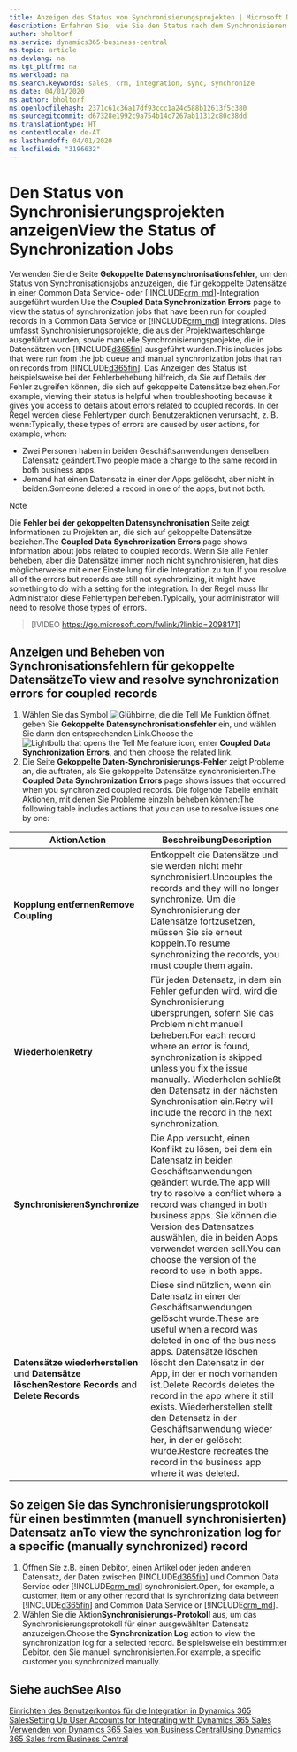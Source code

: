 ```yaml
---
title: Anzeigen des Status von Synchronisierungsprojekten | Microsoft Docs
description: Erfahren Sie, wie Sie den Status nach dem Synchronisieren gekoppelter Datensätze anzeigen.
author: bholtorf
ms.service: dynamics365-business-central
ms.topic: article
ms.devlang: na
ms.tgt_pltfrm: na
ms.workload: na
ms.search.keywords: sales, crm, integration, sync, synchronize
ms.date: 04/01/2020
ms.author: bholtorf
ms.openlocfilehash: 2371c61c36a17df93ccc1a24c588b12613f5c380
ms.sourcegitcommit: d67328e1992c9a754b14c7267ab11312c80c38dd
ms.translationtype: HT
ms.contentlocale: de-AT
ms.lasthandoff: 04/01/2020
ms.locfileid: "3196632"
---
```

# <a name="view-the-status-of-synchronization-jobs"></a><span data-ttu-id="6613e-103">Den Status von Synchronisierungsprojekten anzeigen</span><span class="sxs-lookup"><span data-stu-id="6613e-103">View the Status of Synchronization Jobs</span></span>
<span data-ttu-id="6613e-104">Verwenden Sie die Seite **Gekoppelte Datensynchronisationsfehler**, um den Status von Synchronisationsjobs anzuzeigen, die für gekoppelte Datensätze in einer Common Data Service- oder [!INCLUDE[crm_md](includes/crm_md.md)]-Integration ausgeführt wurden.</span><span class="sxs-lookup"><span data-stu-id="6613e-104">Use the **Coupled Data Synchronization Errors** page to view the status of synchronization jobs that have been run for coupled records in a Common Data Service or [!INCLUDE[crm_md](includes/crm_md.md)] integrations.</span></span> <span data-ttu-id="6613e-105">Dies umfasst Synchronisierungsprojekte, die aus der Projektwarteschlange ausgeführt wurden, sowie manuelle Synchronisierungsprojekte, die in Datensätzen von [!INCLUDE[d365fin](includes/d365fin_md.md)] ausgeführt wurden.</span><span class="sxs-lookup"><span data-stu-id="6613e-105">This includes jobs that were run from the job queue and manual synchronization jobs that ran on records from [!INCLUDE[d365fin](includes/d365fin_md.md)].</span></span> <span data-ttu-id="6613e-106">Das Anzeigen des Status ist beispielsweise bei der Fehlerbehebung hilfreich, da Sie auf Details der Fehler zugreifen können, die sich auf gekoppelte Datensätze beziehen.</span><span class="sxs-lookup"><span data-stu-id="6613e-106">For example, viewing their status is helpful when troubleshooting because it gives you access to details about errors related to coupled records.</span></span> <span data-ttu-id="6613e-107">In der Regel werden diese Fehlertypen durch Benutzeraktionen verursacht, z. B. wenn:</span><span class="sxs-lookup"><span data-stu-id="6613e-107">Typically, these types of errors are caused by user actions, for example, when:</span></span>  

* <span data-ttu-id="6613e-108">Zwei Personen haben in beiden Geschäftsanwendungen denselben Datensatz geändert.</span><span class="sxs-lookup"><span data-stu-id="6613e-108">Two people made a change to the same record in both business apps.</span></span>
* <span data-ttu-id="6613e-109">Jemand hat einen Datensatz in einer der Apps gelöscht, aber nicht in beiden.</span><span class="sxs-lookup"><span data-stu-id="6613e-109">Someone deleted a record in one of the apps, but not both.</span></span>

> [!Note]
> <span data-ttu-id="6613e-110">Die **Fehler bei der gekoppelten Datensynchronisation** Seite zeigt Informationen zu Projekten an, die sich auf gekoppelte Datensätze beziehen.</span><span class="sxs-lookup"><span data-stu-id="6613e-110">The **Coupled Data Synchronization Errors** page shows information about jobs related to coupled records.</span></span> <span data-ttu-id="6613e-111">Wenn Sie alle Fehler beheben, aber die Datensätze immer noch nicht synchronisieren, hat dies möglicherweise mit einer Einstellung für die Integration zu tun.</span><span class="sxs-lookup"><span data-stu-id="6613e-111">If you resolve all of the errors but records are still not synchronizing, it might have something to do with a setting for the integration.</span></span> <span data-ttu-id="6613e-112">In der Regel muss Ihr Administrator diese Fehlertypen beheben.</span><span class="sxs-lookup"><span data-stu-id="6613e-112">Typically, your administrator will need to resolve those types of errors.</span></span>   

> [!VIDEO https://go.microsoft.com/fwlink/?linkid=2098171]

## <a name="to-view-and-resolve-synchronization-errors-for-coupled-records"></a><span data-ttu-id="6613e-113">Anzeigen und Beheben von Synchronisationsfehlern für gekoppelte Datensätze</span><span class="sxs-lookup"><span data-stu-id="6613e-113">To view and resolve synchronization errors for coupled records</span></span>
1. <span data-ttu-id="6613e-114">Wählen Sie das Symbol ![Glühbirne, die die Tell Me Funktion öffnet](media/ui-search/search_small.png "Tell Me-Funktion"), geben Sie **Gekoppelte Datensynchronisationsfehler** ein, und wählen Sie dann den entsprechenden Link.</span><span class="sxs-lookup"><span data-stu-id="6613e-114">Choose the ![Lightbulb that opens the Tell Me feature](media/ui-search/search_small.png "Tell me what you want to do") icon, enter **Coupled Data Synchronization Errors**, and then choose the related link.</span></span>
2. <span data-ttu-id="6613e-115">Die Seite **Gekoppelte Daten-Synchronisierungs-Fehler** zeigt Probleme an, die auftraten, als Sie gekoppelte Datensätze synchronisierten.</span><span class="sxs-lookup"><span data-stu-id="6613e-115">The **Coupled Data Synchronization Errors** page shows issues that occurred when you synchronized coupled records.</span></span> <span data-ttu-id="6613e-116">Die folgende Tabelle enthält Aktionen, mit denen Sie Probleme einzeln beheben können:</span><span class="sxs-lookup"><span data-stu-id="6613e-116">The following table includes actions that you can use to resolve issues one by one:</span></span>

|<span data-ttu-id="6613e-117">Aktion</span><span class="sxs-lookup"><span data-stu-id="6613e-117">Action</span></span>|<span data-ttu-id="6613e-118">Beschreibung</span><span class="sxs-lookup"><span data-stu-id="6613e-118">Description</span></span>|
|----|----|
|<span data-ttu-id="6613e-119">**Kopplung entfernen**</span><span class="sxs-lookup"><span data-stu-id="6613e-119">**Remove Coupling**</span></span>|<span data-ttu-id="6613e-120">Entkoppelt die Datensätze und sie werden nicht mehr synchronisiert.</span><span class="sxs-lookup"><span data-stu-id="6613e-120">Uncouples the records and they will no longer synchronize.</span></span> <span data-ttu-id="6613e-121">Um die Synchronisierung der Datensätze fortzusetzen, müssen Sie sie erneut koppeln.</span><span class="sxs-lookup"><span data-stu-id="6613e-121">To resume synchronizing the records, you must couple them again.</span></span>|
|<span data-ttu-id="6613e-122">**Wiederholen**</span><span class="sxs-lookup"><span data-stu-id="6613e-122">**Retry**</span></span>|<span data-ttu-id="6613e-123">Für jeden Datensatz, in dem ein Fehler gefunden wird, wird die Synchronisierung übersprungen, sofern Sie das Problem nicht manuell beheben.</span><span class="sxs-lookup"><span data-stu-id="6613e-123">For each record where an error is found, synchronization is skipped unless you fix the issue manually.</span></span> <span data-ttu-id="6613e-124">Wiederholen schließt den Datensatz in der nächsten Synchronisation ein.</span><span class="sxs-lookup"><span data-stu-id="6613e-124">Retry will include the record in the next synchronization.</span></span>|
|<span data-ttu-id="6613e-125">**Synchronisieren**</span><span class="sxs-lookup"><span data-stu-id="6613e-125">**Synchronize**</span></span>|<span data-ttu-id="6613e-126">Die App versucht, einen Konflikt zu lösen, bei dem ein Datensatz in beiden Geschäftsanwendungen geändert wurde.</span><span class="sxs-lookup"><span data-stu-id="6613e-126">The app will try to resolve a conflict where a record was changed in both business apps.</span></span> <span data-ttu-id="6613e-127">Sie können die Version des Datensatzes auswählen, die in beiden Apps verwendet werden soll.</span><span class="sxs-lookup"><span data-stu-id="6613e-127">You can choose the version of the record to use in both apps.</span></span>|
|<span data-ttu-id="6613e-128">**Datensätze wiederherstellen** und **Datensätze löschen**</span><span class="sxs-lookup"><span data-stu-id="6613e-128">**Restore Records** and **Delete Records**</span></span>|<span data-ttu-id="6613e-129">Diese sind nützlich, wenn ein Datensatz in einer der Geschäftsanwendungen gelöscht wurde.</span><span class="sxs-lookup"><span data-stu-id="6613e-129">These are useful when a record was deleted in one of the business apps.</span></span> <span data-ttu-id="6613e-130">Datensätze löschen löscht den Datensatz in der App, in der er noch vorhanden ist.</span><span class="sxs-lookup"><span data-stu-id="6613e-130">Delete Records deletes the record in the app where it still exists.</span></span> <span data-ttu-id="6613e-131">Wiederherstellen stellt den Datensatz in der Geschäftsanwendung wieder her, in der er gelöscht wurde.</span><span class="sxs-lookup"><span data-stu-id="6613e-131">Restore recreates the record in the business app where it was deleted.</span></span>|

## <a name="to-view-the-synchronization-log-for-a-specific-manually-synchronized-record"></a><span data-ttu-id="6613e-132">So zeigen Sie das Synchronisierungsprotokoll für einen bestimmten (manuell synchronisierten) Datensatz an</span><span class="sxs-lookup"><span data-stu-id="6613e-132">To view the synchronization log for a specific (manually synchronized) record</span></span>
1. <span data-ttu-id="6613e-133">Öffnen Sie z.B. einen Debitor, einen Artikel oder jeden anderen Datensatz, der Daten zwischen [!INCLUDE[d365fin](includes/d365fin_md.md)] und Common Data Service oder [!INCLUDE[crm_md](includes/crm_md.md)] synchronisiert.</span><span class="sxs-lookup"><span data-stu-id="6613e-133">Open, for example, a customer, item or any other record that is synchronizing data between [!INCLUDE[d365fin](includes/d365fin_md.md)] and Common Data Service or [!INCLUDE[crm_md](includes/crm_md.md)].</span></span>
2. <span data-ttu-id="6613e-134">Wählen Sie die Aktion**Synchronisierungs-Protokoll** aus, um das Synchronisierungsprotokoll für einen ausgewählten Datensatz anzuzeigen.</span><span class="sxs-lookup"><span data-stu-id="6613e-134">Choose the **Synchronization Log** action to view the synchronization log for a selected record.</span></span> <span data-ttu-id="6613e-135">Beispielsweise ein bestimmter Debitor, den Sie manuell synchronisierten.</span><span class="sxs-lookup"><span data-stu-id="6613e-135">For example, a specific customer you synchronized manually.</span></span>

## <a name="see-also"></a><span data-ttu-id="6613e-136">Siehe auch</span><span class="sxs-lookup"><span data-stu-id="6613e-136">See Also</span></span>  
[<span data-ttu-id="6613e-137">Einrichten des Benutzerkontos für die Integration in Dynamics 365 Sales</span><span class="sxs-lookup"><span data-stu-id="6613e-137">Setting Up User Accounts for Integrating with Dynamics 365 Sales</span></span>](admin-setting-up-integration-with-dynamics-sales.md)  
[<span data-ttu-id="6613e-138">Verwenden von Dynamics 365 Sales von Business Central</span><span class="sxs-lookup"><span data-stu-id="6613e-138">Using Dynamics 365 Sales from Business Central</span></span>](marketing-integrate-dynamicscrm.md)
